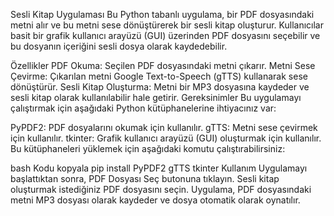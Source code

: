 Sesli Kitap Uygulaması
Bu Python tabanlı uygulama, bir PDF dosyasındaki metni alır ve bu metni sese dönüştürerek bir sesli kitap oluşturur. Kullanıcılar basit bir grafik kullanıcı arayüzü (GUI) üzerinden PDF dosyasını seçebilir ve bu dosyanın içeriğini sesli dosya olarak kaydedebilir.

Özellikler
PDF Okuma: Seçilen PDF dosyasındaki metni çıkarır.
Metni Sese Çevirme: Çıkarılan metni Google Text-to-Speech (gTTS) kullanarak sese dönüştürür.
Sesli Kitap Oluşturma: Metni bir MP3 dosyasına kaydeder ve sesli kitap olarak kullanılabilir hale getirir.
Gereksinimler
Bu uygulamayı çalıştırmak için aşağıdaki Python kütüphanelerine ihtiyacınız var:

PyPDF2: PDF dosyalarını okumak için kullanılır.
gTTS: Metni sese çevirmek için kullanılır.
tkinter: Grafik kullanıcı arayüzü (GUI) oluşturmak için kullanılır.
Bu kütüphaneleri yüklemek için aşağıdaki komutu çalıştırabilirsiniz:

bash
Kodu kopyala
pip install PyPDF2 gTTS tkinter
Kullanım
Uygulamayı başlattıktan sonra, PDF Dosyası Seç butonuna tıklayın.
Sesli kitap oluşturmak istediğiniz PDF dosyasını seçin.
Uygulama, PDF dosyasındaki metni MP3 dosyası olarak kaydeder ve dosya otomatik olarak oynatılır.
